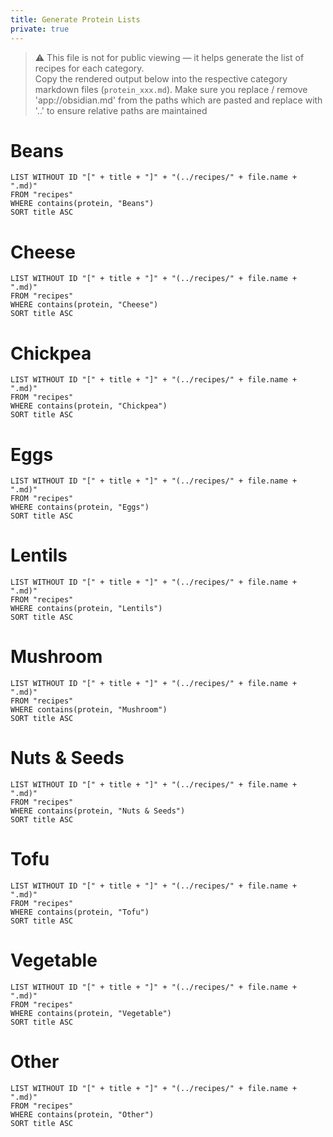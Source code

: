 ```yaml
---
title: Generate Protein Lists
private: true
---
```


> ⚠️ This file is not for public viewing — it helps generate the list of recipes for each category.  
> Copy the rendered output below into the respective category markdown files (`protein_xxx.md`).
>  Make sure you replace / remove 'app://obsidian.md' from the paths which are pasted and replace with '..' to ensure relative paths are maintained


# Beans

```dataview
LIST WITHOUT ID "[" + title + "]" + "(../recipes/" + file.name + ".md)"
FROM "recipes"
WHERE contains(protein, "Beans")
SORT title ASC
```

# Cheese

```dataview
LIST WITHOUT ID "[" + title + "]" + "(../recipes/" + file.name + ".md)"
FROM "recipes"
WHERE contains(protein, "Cheese")
SORT title ASC
```

# Chickpea

```dataview
LIST WITHOUT ID "[" + title + "]" + "(../recipes/" + file.name + ".md)"
FROM "recipes"
WHERE contains(protein, "Chickpea")
SORT title ASC
```

# Eggs

```dataview
LIST WITHOUT ID "[" + title + "]" + "(../recipes/" + file.name + ".md)"
FROM "recipes"
WHERE contains(protein, "Eggs")
SORT title ASC
```

# Lentils

```dataview
LIST WITHOUT ID "[" + title + "]" + "(../recipes/" + file.name + ".md)"
FROM "recipes"
WHERE contains(protein, "Lentils")
SORT title ASC
```

# Mushroom

```dataview
LIST WITHOUT ID "[" + title + "]" + "(../recipes/" + file.name + ".md)"
FROM "recipes"
WHERE contains(protein, "Mushroom")
SORT title ASC
```

# Nuts & Seeds

```dataview
LIST WITHOUT ID "[" + title + "]" + "(../recipes/" + file.name + ".md)"
FROM "recipes"
WHERE contains(protein, "Nuts & Seeds")
SORT title ASC
```

# Tofu

```dataview
LIST WITHOUT ID "[" + title + "]" + "(../recipes/" + file.name + ".md)"
FROM "recipes"
WHERE contains(protein, "Tofu")
SORT title ASC
```

# Vegetable

```dataview
LIST WITHOUT ID "[" + title + "]" + "(../recipes/" + file.name + ".md)"
FROM "recipes"
WHERE contains(protein, "Vegetable")
SORT title ASC
```

# Other

```dataview
LIST WITHOUT ID "[" + title + "]" + "(../recipes/" + file.name + ".md)"
FROM "recipes"
WHERE contains(protein, "Other")
SORT title ASC
```
